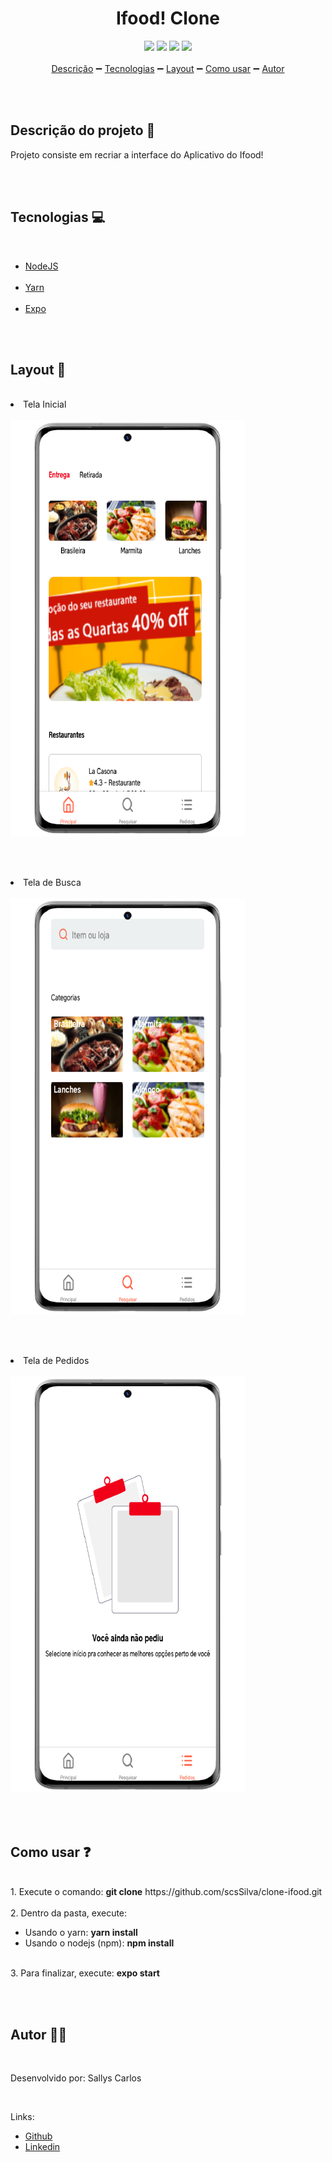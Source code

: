 <h1 align="center">Ifood! Clone</h1>

<div align="center">
  <img src="https://img.shields.io/badge/node-12.18.3-green">
  <img src="https://img.shields.io/badge/npm-6.14.6-brightgreen">
  <img src="https://img.shields.io/badge/yarn-1.22.5-blue">
  <img src="https://img.shields.io/github/license/facebook/react">
</div>
<br>
<div align="center">
  <a href="#description">Descrição</a>
  ➖
  <a href="#techs">Tecnologias</a>
  ➖
  <a href="#layout">Layout</a>
  ➖
  <a href="#help">Como usar</a>
  ➖
  <a href="#about">Autor</a>
</div>

<br><br>

<div id="description">

## Descrição do projeto 🌠

<p>Projeto consiste em recriar a interface do Aplicativo do Ifood!</p>
<br><br></div>

<div id="techs">

## Tecnologias 💻

<br>

<ul>
  <li>
    <a href="https://nodejs.org/en/">NodeJS</a>
  </li>
  <br>
  <li>
    <a href="https://yarnpkg.com/">Yarn</a>
  </li>
  <br>
  <li>
    <a href="https://expo.io/">Expo</a>
  </li>
</ul></div>

<br><br>

<div id="layout">

## Layout 📲

<br>

<li>
  Tela Inicial
</li>
<br>

<img src="./src/assets/screens/tela1.png">

<br><br>

<li>
  Tela de Busca
</li>

<br>

<img src="./src/assets/screens/tela2.png">

<br><br>

<li>
  Tela de Pedidos
</li>

<br>

<img src="./src/assets/screens/tela3.png">

</div>

<br><br>

<div id="help">

## Como usar ❓

<br>

<div>
1. Execute o comando: <strong>git clone</strong> https://github.com/scsSilva/clone-ifood.git
</div>

  <br>

<div>2. Dentro da pasta, execute:

  <ul>
  <li>
    Usando o yarn: <strong>yarn install</strong>
  </li>
  <li>
    Usando o nodejs (npm): <strong>npm install</strong>
  </li>
  </ul>
</div>

<br>

<div>3. Para finalizar, execute: <strong>expo start</strong>
</div>
</div>

<br><br>

<div id="about">

## Autor 👨‍💻

<br>

Desenvolvido por: Sallys Carlos

<br>

Links:

<ul>

  <li>
    <a href="https://github.com/scsSilva">Github</a>
  </li>
  <li>
    <a href="https://www.linkedin.com/in/sallyscarlos">Linkedin</a>
  </li>
</ul>

</div>
